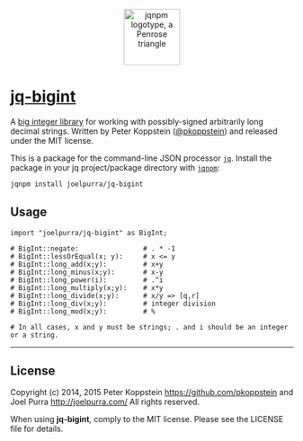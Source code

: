<p align="center">
  <a href="https://github.com/joelpurra/jqnpm"><img src="https://rawgit.com/joelpurra/jqnpm/master/resources/logotype/penrose-triangle.svg" alt="jqnpm logotype, a Penrose triangle" width="100" border="0" /></a>
</p>

# [jq-bigint](https://github.com/joelpurra/jq-bigint)

A [big integer library](https://gist.github.com/pkoppstein/d06a123f30c033195841) for working with possibly-signed arbitrarily long decimal strings. Written by Peter Koppstein ([@pkoppstein](https://github.com/pkoppstein)) and released under the MIT license.

This is a package for the command-line JSON processor [`jq`](https://stedolan.github.io/jq/). Install the package in your jq project/package directory with [`jqnpm`](https://github.com/joelpurra/jqnpm):

```bash
jqnpm install joelpurra/jq-bigint
```



## Usage


```jq
import "joelpurra/jq-bigint" as BigInt;

# BigInt::negate:                # . * -1
# BigInt::lessOrEqual(x; y):     # x <= y
# BigInt::long_add(x;y):         # x+y
# BigInt::long_minus(x;y):       # x-y
# BigInt::long_power(i):         # .^i
# BigInt::long_multiply(x;y):    # x*y
# BigInt::long_divide(x;y):      # x/y => [q,r]
# BigInt::long_div(x;y):         # integer division
# BigInt::long_mod(x;y):         # %

# In all cases, x and y must be strings; . and i should be an integer or a string.
```



---

## License
Copyright (c) 2014, 2015 Peter Koppstein <https://github.com/pkoppstein> and Joel Purra <http://joelpurra.com/>
All rights reserved.

When using **jq-bigint**, comply to the MIT license. Please see the LICENSE file for details.
